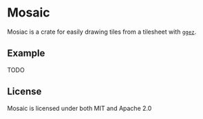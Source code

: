 # Mosaic
Mosiac is a crate for easily drawing tiles from a tilesheet with [`ggez`](https://crates.io/crates/ggez).

## Example
TODO

## License
Mosaic is licensed under both MIT and Apache 2.0